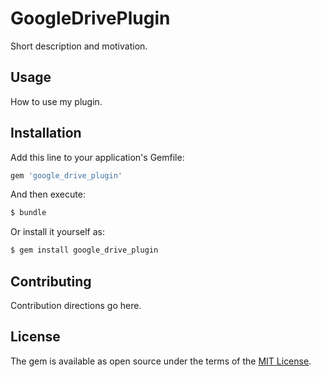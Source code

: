 # GoogleDrivePlugin
Short description and motivation.

## Usage
How to use my plugin.

## Installation
Add this line to your application's Gemfile:

```ruby
gem 'google_drive_plugin'
```

And then execute:
```bash
$ bundle
```

Or install it yourself as:
```bash
$ gem install google_drive_plugin
```

## Contributing
Contribution directions go here.

## License
The gem is available as open source under the terms of the [MIT License](http://opensource.org/licenses/MIT).
